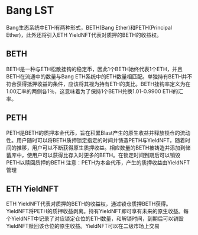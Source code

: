 # Bang LST
Bang生态系统中ETH有两种形式，BETH(Bang Ether)和PETH(Principal Ether)，此外还将引入ETH YieldNFT代表对质押的BETH的收益权。

## BETH
BETH是一种与ETH松散挂钩的稳定币，因此1个BETH始终代表1个ETH，并且BETH在流通中的数量与Bang ETH系统中的ETH数量相匹配。单独持有BETH并不符合获得抵押收益的条件，应该将其视为持有ETH的类比。BETH挂钩率定义为在1.00汇率的两侧各1％，这意味着为了保持1个BETH兑换1.01-0.9900 ETH的汇率。

## PETH
PETH是BETH的质押本金代币，旨在积累Blast产生的原生收益并释放锁仓的流动性。用户随时可以将BETH质押锁定指定的时间并铸造PETH与YieldNFT，随着时间的推移，用户可以不断获得原生质押收益。相应数量的BETH被铸造并添加到储蓄库中，使用户可以获得比存入时更多的BETH。在锁定时间到期后可以销毁PETH以赎回质押的BETH
注意：PETH为本金代币，产生的质押收益由YieldNFT管理

## ETH YieldNFT
ETH YieldNFT代表对质押的BETH的收益权，通过锁仓质押BETH获得。YieldNFT将PETH的质押收益剥离。持有YieldNFT即可享有未来的原生收益。每个YieldNFT中记录了对应锁定仓位的ETH数量，和解锁时间，到期后可以销毁YieldNFT赎回该仓位的原生收益。YieldNFT可以在二级市场上交易